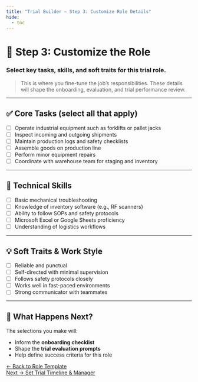 ```yaml
---
title: "Trial Builder — Step 3: Customize Role Details"
hide:
  - toc
---
```


# 🧩 Step 3: Customize the Role  
### Select key tasks, skills, and soft traits for this trial role.

> This is where you fine-tune the job’s responsibilities. These details will shape the onboarding, evaluation, and trial performance review.

---

## ✅ Core Tasks (select all that apply)

- [ ] Operate industrial equipment such as forklifts or pallet jacks  
- [ ] Inspect incoming and outgoing shipments  
- [ ] Maintain production logs and safety checklists  
- [ ] Assemble goods on production line  
- [ ] Perform minor equipment repairs  
- [ ] Coordinate with warehouse team for staging and inventory

---

## 🔧 Technical Skills

- [ ] Basic mechanical troubleshooting  
- [ ] Knowledge of inventory software (e.g., RF scanners)  
- [ ] Ability to follow SOPs and safety protocols  
- [ ] Microsoft Excel or Google Sheets proficiency  
- [ ] Understanding of logistics workflows

---

## 💡 Soft Traits & Work Style

- [ ] Reliable and punctual  
- [ ] Self-directed with minimal supervision  
- [ ] Follows safety protocols closely  
- [ ] Works well in fast-paced environments  
- [ ] Strong communicator with teammates

---

## 📌 What Happens Next?

The selections you make will:

- Inform the **onboarding checklist**  
- Shape the **trial evaluation prompts**  
- Help define success criteria for this role

[← Back to Role Template](trial-builder-step2.md)  
[Next → Set Trial Timeline & Manager](trial-builder-step4.md)
